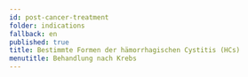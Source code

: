```yaml
---
id: post-cancer-treatment
folder: indications
fallback: en
published: true
title: Bestimmte Formen der hämorrhagischen Cystitis (HCs)
menutitle: Behandlung nach Krebs
---
```

